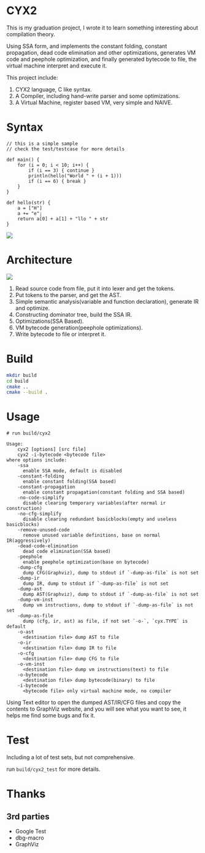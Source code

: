 # CYX2

This is my graduation project, I wrote it to learn something interesting about compilation theory.

Using SSA form, and implements the constant folding, constant propagation, dead code elimination and other optimizations, generates VM code and peephole optimization, and finally generated bytecode to file, the virtual machine interpret and execute it.

This project include:
1. CYX2 language, C like syntax.
2. A Compiler, including hand-write parser and some optimizations.
3. A Virtual Machine, register based VM, very simple and NAIVE.

# Syntax

```text
// this is a simple sample
// check the test/testcase for more details

def main() {
    for (i = 0; i < 10; i++) {
        if (i == 3) { continue }
        println(hello("World " + (i + 1)))
        if (i == 6) { break }
    }
}

def hello(str) {
    a = ["H"]
    a += "e";
    return a[0] + a[1] + "llo " + str
}
```

<img src="https://g.gravizo.com/svg?%20digraph%20G%20%7B%0A%20%20%20%20L1%20%5Bshape%3Drecord%2C%20label%3D%22%7BL1%7Ca%20%3D%20%5BH(string)%2C%20%5D%7Ca%20%3D%20a%20%2B%20e(string)%7Ct1%20%3D%20a%5B0(int)%5D%20%2B%20a%5B1(int)%5D%7Ct2%20%3D%20t1%20%2B%20llo%20(string)%7Ct3%20%3D%20t2%20%2B%20str%7CRETURN%20t3%7D%22%5D%3B%0A%20%20%20%20L2%20%5Bshape%3Drecord%2C%20label%3D%22%7BL2%7D%22%5D%3B%0A%20%20%20%20L2%20-%3E%20L3%3B%0A%20%20%20%20L3%20%5Bshape%3Drecord%2C%20label%3D%22%7BL3%7Ci%20%3D%200(int)%7D%22%5D%3B%0A%20%20%20%20L3%20-%3E%20L4%3B%0A%20%20%20%20L4%20%5Bshape%3Drecord%2C%20label%3D%22%7BL4%7Ct4%20%3D%20i%20%5C%3C%2010(int)%7Cif%20t4%20then%20goto%20L6%20else%20goto%20L15%20%7D%22%5D%3B%0A%20%20%20%20L4%20-%3E%20L6%3B%0A%20%20%20%20L4%20-%3E%20L15%3B%0A%20%20%20%20L6%20%5Bshape%3Drecord%2C%20label%3D%22%7BL6%7Ct5%20%3D%20i%20%3D%3D%203(int)%7Cif%20t5%20then%20goto%20L7%20else%20goto%20L9%20%7D%22%5D%3B%0A%20%20%20%20L6%20-%3E%20L9%3B%0A%20%20%20%20L6%20-%3E%20L7%3B%0A%20%20%20%20L7%20%5Bshape%3Drecord%2C%20label%3D%22%7BL7%7Cjmp%20L14%7D%22%5D%3B%0A%20%20%20%20L7%20-%3E%20L14%3B%0A%20%20%20%20L9%20%5Bshape%3Drecord%2C%20label%3D%22%7BL9%7Ct6%20%3D%20i%20%2B%201(int)%7Ct7%20%3D%20World%20(string)%20%2B%20t6%7Ct8%20%3D%20%40hello%231(t7%2C%20)%7Ct9%20%3D%20println(t8%2C%20)%7D%22%5D%3B%0A%20%20%20%20L9%20-%3E%20L10%3B%0A%20%20%20%20L10%20%5Bshape%3Drecord%2C%20label%3D%22%7BL10%7Ct10%20%3D%20i%20%3D%3D%206(int)%7Cif%20t10%20then%20goto%20L11%20else%20goto%20L14%20%7D%22%5D%3B%0A%20%20%20%20L10%20-%3E%20L14%3B%0A%20%20%20%20L10%20-%3E%20L11%3B%0A%20%20%20%20L11%20%5Bshape%3Drecord%2C%20label%3D%22%7BL11%7Cjmp%20L15%7D%22%5D%3B%0A%20%20%20%20L11%20-%3E%20L15%3B%0A%20%20%20%20L14%20%5Bshape%3Drecord%2C%20label%3D%22%7BL14%7Ct11%20%3D%20i%7Ci%20%3D%20i%20%2B%201(int)%7Cjmp%20L4%7D%22%5D%3B%0A%20%20%20%20L14%20-%3E%20L4%3B%0A%20%20%20%20L15%20%5Bshape%3Drecord%2C%20label%3D%22%7BL15%7CRETURN%20%7D%22%5D%3B%0A%20%7D">

# Architecture

![](https://mermaid.ink/img/eyJjb2RlIjoiZ3JhcGggTFI7XG5Tb3VyY2VDb2RlW1NvdXJjZTxici8-Q29kZV0tLUFTQ0lJPGJyLz5UZXh0LS0-TGV4ZXItLVRva2VuLS0-UGFyc2VyLS1BU1QtLT5JUkdlbmVyYXRvcltJUjxici8-R2VuZXJhdG9yXS0tU2VtYW50aWM8YnIvPkFuYWx5c2lzLS0-SVItLU9wdGltaXplZC0tPlNTQUlSW1NTQTxici8-SVJdLS1PcHRpbWl6ZWQtLT5WTUluc3RydWN0aW9uR2VuZXJhdG9yW1ZNPGJyLz5JbnN0cnVjdGlvbjxici8-R2VuZXJhdG9yXS0tPlZNSW5zdHJ1Y3Rpb25zW1ZNPGJyLz5JbnN0cnVjdGlvbnNdLS1PcHRtaXplZC0tPkJ5dGVjb2RlLS0-Vk0iLCJtZXJtYWlkIjp7InRoZW1lIjoiZGVmYXVsdCJ9LCJ1cGRhdGVFZGl0b3IiOmZhbHNlLCJhdXRvU3luYyI6dHJ1ZSwidXBkYXRlRGlhZ3JhbSI6ZmFsc2V9)

1. Read source code from file, put it into lexer and get the tokens.
2. Put tokens to the parser, and get the AST.
3. Simple semantic analysis(variable and function declaration), generate IR and optimize.
4. Constructing dominator tree, build the SSA IR.
5. Optimizations(SSA Based).
6. VM bytecode generation(peephole optimizations).
7. Write bytecode to file or interpret it.

# Build

```bash
mkdir build
cd build
cmake ..
cmake --build .
```
# Usage

```shell
# run build/cyx2

Usage:
    cyx2 [options] [src file]
    cyx2 -i-bytecode <bytecode file>
where options include:
    -ssa
      enable SSA mode, default is disabled
    -constant-folding
      enable constant folding(SSA based)
    -constant-propagation
      enable constant propagation(constant folding and SSA based)
    -no-code-simplify
      disable clearing temporary variables(after normal ir construction)
    -no-cfg-simplify
      disable clearing redundant basicblocks(empty and useless basicblocks)
    -remove-unused-code
      remove unused variable definitions, base on normal IR(aggressively)
    -dead-code-elimination
      dead code elimination(SSA based)
    -peephole
      enable peephole optimization(base on bytecode)
    -dump-cfg
      dump CFG(Graphviz), dump to stdout if `-dump-as-file` is not set
    -dump-ir
      dump IR, dump to stdout if `-dump-as-file` is not set
    -dump-ast
      dump AST(Graphviz), dump to stdout if `-dump-as-file` is not set
    -dump-vm-inst
      dump vm instructions, dump to stdout if `-dump-as-file` is not set
    -dump-as-file
      dump (cfg, ir, ast) as file, if not set `-o-`, `cyx.TYPE` is default
    -o-ast
      <destination file> dump AST to file
    -o-ir
      <destination file> dump IR to file
    -o-cfg
      <destination file> dump CFG to file
    -o-vm-inst
      <destination file> dump vm instructions(text) to file
    -o-bytecode
      <destination file> dump bytecode(binary) to file
    -i-bytecode
      <bytecode file> only virtual machine mode, no compiler

```

Using Text editor to open the dumped AST/IR/CFG files and copy the contents to GraphViz website, and you will see what you want to see, it helps me find some bugs and fix it.

# Test

Including a lot of test sets, but not comprehensive.

run `build/cyx2_test` for more details.

# Thanks

## 3rd parties

* Google Test
* dbg-macro
* GraphViz


